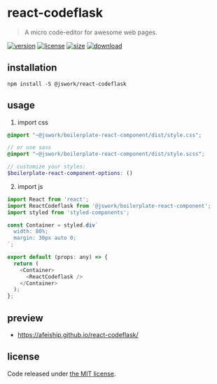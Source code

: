 # react-codeflask
> A micro code-editor for awesome web pages.

[![version][version-image]][version-url]
[![license][license-image]][license-url]
[![size][size-image]][size-url]
[![download][download-image]][download-url]

## installation
```shell
npm install -S @jswork/react-codeflask
```

## usage
1. import css
  ```scss
  @import "~@jswork/boilerplate-react-component/dist/style.css";

  // or use sass
  @import "~@jswork/boilerplate-react-component/dist/style.scss";

  // customize your styles:
  $boilerplate-react-component-options: ()
  ```
2. import js
  ```js
  import React from 'react';
  import ReactCodeflask from '@jswork/boilerplate-react-component';
  import styled from 'styled-components';

  const Container = styled.div`
    width: 80%;
    margin: 30px auto 0;
  `;

  export default (props: any) => {
    return (
      <Container>
        <ReactCodeflask />
      </Container>
    );
  };

  ```

## preview
- https://afeiship.github.io/react-codeflask/

## license
Code released under [the MIT license](https://github.com/afeiship/react-codeflask/blob/master/LICENSE.txt).

[version-image]: https://img.shields.io/npm/v/@jswork/react-codeflask
[version-url]: https://npmjs.org/package/@jswork/react-codeflask

[license-image]: https://img.shields.io/npm/l/@jswork/react-codeflask
[license-url]: https://github.com/afeiship/react-codeflask/blob/master/LICENSE.txt

[size-image]: https://img.shields.io/bundlephobia/minzip/@jswork/react-codeflask
[size-url]: https://github.com/afeiship/react-codeflask/blob/master/dist/react-codeflask.min.js

[download-image]: https://img.shields.io/npm/dm/@jswork/react-codeflask
[download-url]: https://www.npmjs.com/package/@jswork/react-codeflask
